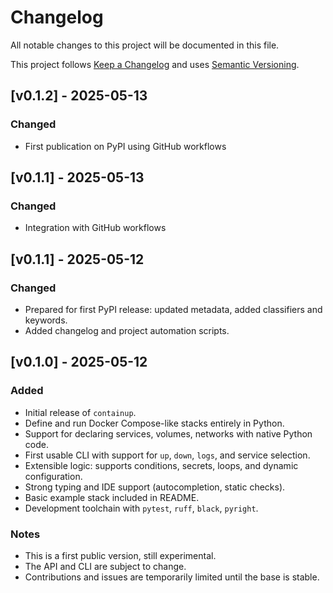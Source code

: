 # Changelog

All notable changes to this project will be documented in this file.

This project follows [Keep a Changelog](https://keepachangelog.com/en/1.0.0/)
and uses [Semantic Versioning](https://semver.org/spec/v2.0.0.html).

## [v0.1.2] - 2025-05-13

### Changed

- First publication on PyPI using GitHub workflows

## [v0.1.1] - 2025-05-13

### Changed

- Integration with GitHub workflows

## [v0.1.1] - 2025-05-12

### Changed

- Prepared for first PyPI release: updated metadata, added classifiers and keywords.
- Added changelog and project automation scripts.

## [v0.1.0] - 2025-05-12

### Added

- Initial release of `containup`.
- Define and run Docker Compose-like stacks entirely in Python.
- Support for declaring services, volumes, networks with native Python code.
- First usable CLI with support for `up`, `down`, `logs`, and service selection.
- Extensible logic: supports conditions, secrets, loops, and dynamic configuration.
- Strong typing and IDE support (autocompletion, static checks).
- Basic example stack included in README.
- Development toolchain with `pytest`, `ruff`, `black`, `pyright`.

### Notes

- This is a first public version, still experimental.
- The API and CLI are subject to change.
- Contributions and issues are temporarily limited until the base is stable.
